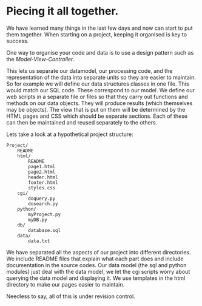 # Piecing it all together.

We have learned many things in the last few days and now can start to put them together. When starting on a project, 
keeping it organised is key to success.

One way to organise your code and data is to use a design pattern such as the *Model-View-Controller*.

This lets us separate our datamodel, our processing code, and the representation of the data into separate units 
so they are easier to maintain. So for example we will define our data structures classes in one file. This would match 
our SQL code. These correspond to our model.  We define our web scripts  in a separate file or files so that they carry 
out functions and methods on our data objects. They will produce results (which themselves may be objects). 
The view that is put on them will be determined by the HTML pages and CSS which should be separate sections. 
Each of these can then be maintained and reused separately to the others.

Lets take a look at a hypothetical project structure:

    Project/
        README
        html/
            README
            page1.html
            page2.html
            header.html
            footer.html
            styles.css
        cgi/
        	doquery.py
        	dosearch.py
        python/
            myProject.py
            myDB.py
        db/
            database.sql
        data/
        	data.txt
        

We have separated all the aspects of our project into different directories. We include README files that explain what 
each part does and include documentation in the source codes. Our data model (the sql and python modules) just deal with the data model, we let the cgi scripts worry about querying the data model and displaying it. We use templates in the html directory to make our pages easier to maintain.

Needless to say, all of this is under revision control.